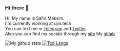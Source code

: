 ### Hi there 👋
  Hi. My name is Safin Maksim.  
  I'm currently working at ujin.tech   
  You can text me in [Telegram](http://t.me/crockolaco) and [Twitter](https://twitter.com/safinmuffin)  
  Also you can find my socials through my [site](https://www.safin.pro)
  My [gitlab](https://gitlab.com/crockolaco)

![My github stats](https://github-readme-stats.vercel.app/api?username=a4ron5&show_icons=true) 
[![Top Langs](https://github-readme-stats.vercel.app/api/top-langs/?username=a4ron5&layout=compact)](https://github.com/anuraghazra/github-readme-stats)

<!--
**A4ron5/a4ron5** is a ✨ _special_ ✨ repository because its `README.md` (this file) appears on your GitHub profile.

Here are some ideas to get you started:

- 🔭 I’m currently working on ...
- 🌱 I’m currently learning ...
- 👯 I’m looking to collaborate on ...
- 🤔 I’m looking for help with ...
- 💬 Ask me about ...
- 📫 How to reach me: ...
- 😄 Pronouns: ...
- ⚡ Fun fact: ...
-->
